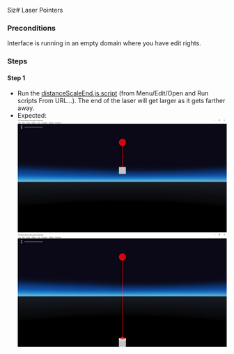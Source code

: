 Siz# Laser Pointers

### Preconditions
Interface is running in an empty domain where you have edit rights.

### Steps

#### Step 1
- Run the [distanceScaleEnd.js script](./distanceScaleEnd.js?raw=true) (from Menu/Edit/Open and Run scripts From URL...).  The end of the laser will get larger as it gets farther away.
- Expected:
![](./distanceScaleEnd1.jpg)
![](./distanceScaleEnd2.jpg)
